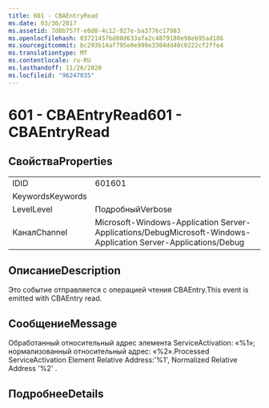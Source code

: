 ```yaml
---
title: 601 - CBAEntryRead
ms.date: 03/30/2017
ms.assetid: 7d8b757f-e8d8-4c12-927e-ba3776c17983
ms.openlocfilehash: 03721457bd80d633afa2c4879180e98eb95ad186
ms.sourcegitcommit: bc293b14af795e0e999e3304dd40c0222cf2ffe4
ms.translationtype: MT
ms.contentlocale: ru-RU
ms.lasthandoff: 11/26/2020
ms.locfileid: "96247035"
---
```

# <a name="601---cbaentryread"></a><span data-ttu-id="fc0f6-102">601 - CBAEntryRead</span><span class="sxs-lookup"><span data-stu-id="fc0f6-102">601 - CBAEntryRead</span></span>

## <a name="properties"></a><span data-ttu-id="fc0f6-103">Свойства</span><span class="sxs-lookup"><span data-stu-id="fc0f6-103">Properties</span></span>  
  
|||  
|-|-|  
|<span data-ttu-id="fc0f6-104">ID</span><span class="sxs-lookup"><span data-stu-id="fc0f6-104">ID</span></span>|<span data-ttu-id="fc0f6-105">601</span><span class="sxs-lookup"><span data-stu-id="fc0f6-105">601</span></span>|  
|<span data-ttu-id="fc0f6-106">Keywords</span><span class="sxs-lookup"><span data-stu-id="fc0f6-106">Keywords</span></span>||  
|<span data-ttu-id="fc0f6-107">Level</span><span class="sxs-lookup"><span data-stu-id="fc0f6-107">Level</span></span>|<span data-ttu-id="fc0f6-108">Подробный</span><span class="sxs-lookup"><span data-stu-id="fc0f6-108">Verbose</span></span>|  
|<span data-ttu-id="fc0f6-109">Канал</span><span class="sxs-lookup"><span data-stu-id="fc0f6-109">Channel</span></span>|<span data-ttu-id="fc0f6-110">Microsoft-Windows-Application Server-Applications/Debug</span><span class="sxs-lookup"><span data-stu-id="fc0f6-110">Microsoft-Windows-Application Server-Applications/Debug</span></span>|  
  
## <a name="description"></a><span data-ttu-id="fc0f6-111">Описание</span><span class="sxs-lookup"><span data-stu-id="fc0f6-111">Description</span></span>  

 <span data-ttu-id="fc0f6-112">Это событие отправляется с операцией чтения CBAEntry.</span><span class="sxs-lookup"><span data-stu-id="fc0f6-112">This event is emitted with CBAEntry read.</span></span>  
  
## <a name="message"></a><span data-ttu-id="fc0f6-113">Сообщение</span><span class="sxs-lookup"><span data-stu-id="fc0f6-113">Message</span></span>  

 <span data-ttu-id="fc0f6-114">Обработанный относительный адрес элемента ServiceActivation: «%1»; нормализованный относительный адрес: «%2».</span><span class="sxs-lookup"><span data-stu-id="fc0f6-114">Processed ServiceActivation Element Relative Address:'%1', Normalized Relative Address '%2' .</span></span>  
  
## <a name="details"></a><span data-ttu-id="fc0f6-115">Подробнее</span><span class="sxs-lookup"><span data-stu-id="fc0f6-115">Details</span></span>
